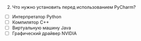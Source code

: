 2.	Что нужно установить перед использованием PyCharm?
- [ ]	Интерпретатор Python
- [ ]	Компилятор C++
- [ ]	Виртуальную машину Java
- [ ]	Графический драйвер NVIDIA
